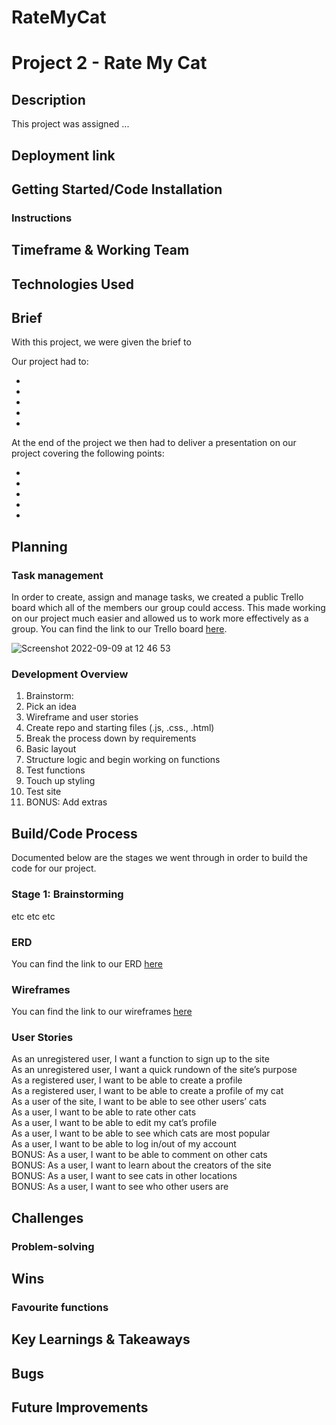 # RateMyCat

# Project 2 - Rate My Cat

## Description

This project was assigned ...

## Deployment link




## Getting Started/Code Installation

### Instructions



## Timeframe & Working Team


## Technologies Used



## Brief

With this project, we were given the brief to 

Our project had to:

-
-
-
-
-

At the end of the project we then had to deliver a presentation on our project covering the following points:

-
-
-
-
-

## Planning

### Task management  

In order to create, assign and manage tasks, we created a public Trello board which all of the members our group could access. This made working on our project much easier and allowed us to work more effectively as a group. You can find the link to our Trello board [here](https://trello.com/b/BjeZaJ0E/rate-my-cat).

![Screenshot 2022-09-09 at 12 46 53](https://media.git.generalassemb.ly/user/44781/files/518d6b93-92a0-493b-8d0a-33add6ebed95)

### Development Overview

1. Brainstorm:
2. Pick an idea
3. Wireframe and user stories
4. Create repo and starting files (.js, .css., .html)
5. Break the process down by requirements
6. Basic layout
7. Structure logic and begin working on functions
8. Test functions
9. Touch up styling
10. Test site
11. BONUS: Add extras

## Build/Code Process

Documented below are the stages we went through in order to build the code for our project.  

### Stage 1: Brainstorming  

etc
etc
etc

### ERD

You can find the link to our ERD [here](https://git.generalassemb.ly/alex-sasha-ward/RateMyCat/blob/a3ae43f2f5e76c60127c7b5af1a83c0d83f1be7f/ERDs/RateMyCat%20ERD%20Final.pdf)

### Wireframes

You can find the link to our wireframes [here](https://git.generalassemb.ly/alex-sasha-ward/RateMyCat/blob/8c10dd626513ff39705da146a9542ff4496579a5/Wireframe.png)

### User Stories

As an unregistered user, I want a function to sign up to the site  
As an unregistered user, I want a quick rundown of the site’s purpose  
As a registered user, I want to be able to create a profile  
As a registered user, I want to be able to create a profile of my cat  
As a user of the site, I want to be able to see other users’ cats  
As a user, I want to be able to rate other cats  
As a user, I want to be able to edit my cat’s profile  
As a user, I want to be able to see which cats are most popular  
As a user, I want to be able to log in/out of my account  
BONUS: As a user, I want to be able to comment on other cats  
BONUS: As a user, I want to learn about the creators of the site  
BONUS: As a user, I want to see cats in other locations  
BONUS: As a user, I want to see who other users are  

## Challenges

### Problem-solving  


## Wins

### Favourite functions


## Key Learnings & Takeaways


## Bugs


## Future Improvements

